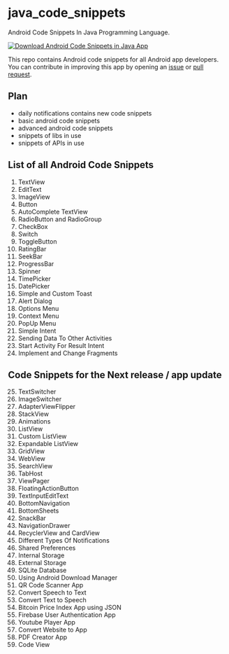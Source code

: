 # java_code_snippets
Android Code Snippets In Java Programming Language.

[![Download Android Code Snippets in Java App](https://play.google.com/intl/en_us/badges/images/generic/en_badge_web_generic.png)](https://play.google.com/store/apps/details?id=com.abanoubhanna.java "Download Android Code Snippets in Java App")

This repo contains Android code snippets for all Android app developers. You can contribute in improving this app by opening an [issue](https://github.com/DevAbanoub/java_code_snippets/issues) or [pull request](https://github.com/DevAbanoub/java_code_snippets/pulls).

## Plan
- daily notifications contains new code snippets
- basic android code snippets
- advanced android code snippets
- snippets of libs in use
- snippets of APIs in use

## List of all Android Code Snippets
1. TextView
2. EditText
3. ImageView
4. Button
5. AutoComplete TextView
6. RadioButton and RadioGroup
7. CheckBox
8. Switch
9. ToggleButton
10. RatingBar
11. SeekBar
12. ProgressBar
13. Spinner
14. TimePicker
15. DatePicker
16. Simple and Custom Toast
17. Alert Dialog
18. Options Menu
19. Context Menu
20. PopUp Menu
21. Simple Intent
22. Sending Data To Other Activities
23. Start Activity For Result Intent
24. Implement and Change Fragments

## Code Snippets for the Next release / app update
25. TextSwitcher
26. ImageSwitcher
27. AdapterViewFlipper
28. StackView
29. Animations
30. ListView
31. Custom ListView
32. Expandable ListView
33. GridView
34. WebView
35. SearchView
36. TabHost
37. ViewPager
38. FloatingActionButton
39. TextInputEditText
40. BottomNavigation
41. BottomSheets
42. SnackBar
43. NavigationDrawer
44. RecyclerView and CardView
45. Different Types Of Notifications
46. Shared Preferences
47. Internal Storage
48. External Storage
49. SQLite Database
50. Using Android Download Manager
51. QR Code Scanner App
52. Convert Speech to Text
53. Convert Text to Speech
54. Bitcoin Price Index App using JSON
55. Firebase User Authentication App
56. Youtube Player App
57. Convert Website to App
58. PDF Creator App
59. Code View
